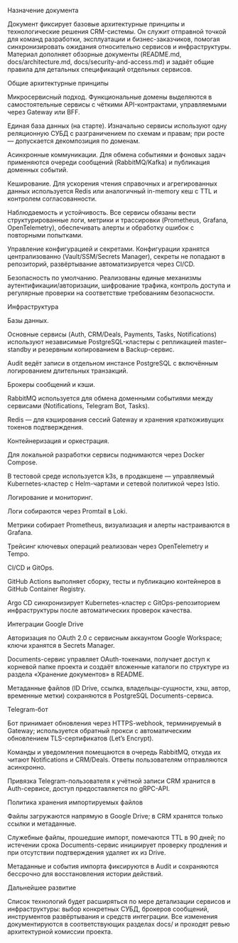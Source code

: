 Назначение документа

Документ фиксирует базовые архитектурные принципы и технологические решения CRM-системы.
Он служит отправной точкой для команд разработки, эксплуатации и бизнес-заказчиков, помогая синхронизировать ожидания относительно сервисов и инфраструктуры.
Материал дополняет обзорные документы (README.md, docs/architecture.md, docs/security-and-access.md) и задаёт общие правила для детальных спецификаций отдельных сервисов.

Общие архитектурные принципы

Микросервисный подход. Функциональные домены выделяются в самостоятельные сервисы с чёткими API-контрактами, управляемыми через Gateway или BFF.

Единая база данных (на старте). Изначально сервисы используют одну реляционную СУБД с разграничением по схемам и правам; при росте — допускается декомпозиция по доменам.

Асинхронные коммуникации. Для обмена событиями и фоновых задач применяются очереди сообщений (RabbitMQ/Kafka) и публикация доменных событий.

Кеширование. Для ускорения чтения справочных и агрегированных данных используется Redis или аналогичный in-memory кеш с TTL и контролем согласованности.

Наблюдаемость и устойчивость. Все сервисы обязаны вести структурированные логи, метрики и трассировки (Prometheus, Grafana, OpenTelemetry), обеспечивать алерты и обработку ошибок с повторными попытками.

Управление конфигурацией и секретами. Конфигурации хранятся централизованно (Vault/SSM/Secrets Manager), секреты не попадают в репозиторий, развёртывание автоматизируется через CI/CD.

Безопасность по умолчанию. Реализованы единые механизмы аутентификации/авторизации, шифрование трафика, контроль доступа и регулярные проверки на соответствие требованиям безопасности.

Инфраструктура

Базы данных.

Основные сервисы (Auth, CRM/Deals, Payments, Tasks, Notifications) используют независимые PostgreSQL-кластеры с репликацией master–standby и резервным копированием в Backup-сервис.

Audit ведёт записи в отдельном инстансе PostgreSQL с включённым логированием длительных транзакций.

Брокеры сообщений и кэши.

RabbitMQ используется для обмена доменными событиями между сервисами (Notifications, Telegram Bot, Tasks).

Redis — для кэширования сессий Gateway и хранения краткоживущих токенов подтверждения.

Контейнеризация и оркестрация.

Для локальной разработки сервисы поднимаются через Docker Compose.

В тестовой среде используется k3s, в продакшене — управляемый Kubernetes-кластер с Helm-чартами и сетевой политикой через Istio.

Логирование и мониторинг.

Логи собираются через Promtail в Loki.

Метрики собирает Prometheus, визуализация и алерты настраиваются в Grafana.

Трейсинг ключевых операций реализован через OpenTelemetry и Tempo.

CI/CD и GitOps.

GitHub Actions выполняет сборку, тесты и публикацию контейнеров в GitHub Container Registry.

Argo CD синхронизирует Kubernetes-кластер с GitOps-репозиторием инфраструктуры после автоматических проверок качества.

Интеграции
Google Drive

Авторизация по OAuth 2.0 с сервисным аккаунтом Google Workspace; ключи хранятся в Secrets Manager.

Documents-сервис управляет OAuth-токенами, получает доступ к корневой папке проекта и создаёт вложенные каталоги по структуре из раздела «Хранение документов» в README.

Метаданные файлов (ID Drive, ссылка, владельцы-сущности, хэш, автор, временные метки) сохраняются в PostgreSQL Documents-сервиса.

Telegram-бот

Бот принимает обновления через HTTPS-webhook, терминируемый в Gateway; используется обратный прокси с автоматическим обновлением TLS-сертификатов (Let’s Encrypt).

Команды и уведомления помещаются в очередь RabbitMQ, откуда их читают Notifications и CRM/Deals. Ответы пользователям отправляются асинхронно.

Привязка Telegram-пользователя к учётной записи CRM хранится в Auth-сервисе, доступ предоставляется по gRPC-API.

Политика хранения импортируемых файлов

Файлы загружаются напрямую в Google Drive; в CRM хранятся только ссылки и метаданные.

Служебные файлы, прошедшие импорт, помечаются TTL в 90 дней; по истечении срока Documents-сервис инициирует проверку продления и при отсутствии подтверждения удаляет их из Drive.

Метаданные и события импорта фиксируются в Audit и сохраняются бессрочно для восстановления истории действий.

Дальнейшее развитие

Список технологий будет расширяться по мере детализации сервисов и инфраструктуры: выбор конкретных СУБД, брокеров сообщений, инструментов развёртывания и средств интеграции.
Все изменения документируются в соответствующих разделах docs/ и проходят ревью архитектурной комиссии проекта.